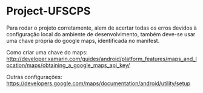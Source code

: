 Project-UFSCPS
==============

Para rodar o projeto corretamente, alem de acertar todas os erros devidos
à configuração local do ambiente de desenvolvimento, também deve-se usar
uma chave própria do google maps, identificada no manifest.

Como criar uma chave do maps:
http://developer.xamarin.com/guides/android/platform_features/maps_and_location/maps/obtaining_a_google_maps_api_key/

Outras configurações:
https://developers.google.com/maps/documentation/android/utility/setup

